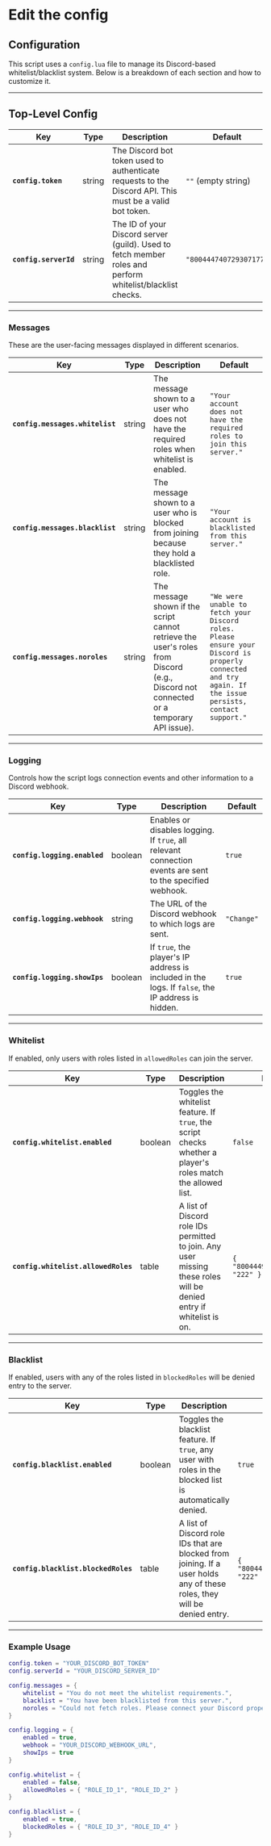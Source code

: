 # Edit the config

## Configuration

This script uses a `config.lua` file to manage its Discord-based whitelist/blacklist system. Below is a breakdown of each section and how to customize it.

***

## Top-Level Config

| Key                   | Type   | Description                                                                                               | Default                |
| --------------------- | ------ | --------------------------------------------------------------------------------------------------------- | ---------------------- |
| **`config.token`**    | string | The Discord bot token used to authenticate requests to the Discord API. This must be a valid bot token.   | `""` (empty string)    |
| **`config.serverId`** | string | The ID of your Discord server (guild). Used to fetch member roles and perform whitelist/blacklist checks. | `"800444740729307177"` |

***

### Messages

These are the user-facing messages displayed in different scenarios.

| Key                             | Type   | Description                                                                                                                           | Default                                                                                                                                                 |
| ------------------------------- | ------ | ------------------------------------------------------------------------------------------------------------------------------------- | ------------------------------------------------------------------------------------------------------------------------------------------------------- |
| **`config.messages.whitelist`** | string | The message shown to a user who does not have the required roles when whitelist is enabled.                                           | `"Your account does not have the required roles to join this server."`                                                                                  |
| **`config.messages.blacklist`** | string | The message shown to a user who is blocked from joining because they hold a blacklisted role.                                         | `"Your account is blacklisted from this server."`                                                                                                       |
| **`config.messages.noroles`**   | string | The message shown if the script cannot retrieve the user's roles from Discord (e.g., Discord not connected or a temporary API issue). | `"We were unable to fetch your Discord roles. Please ensure your Discord is properly connected and try again. If the issue persists, contact support."` |

***

### Logging

Controls how the script logs connection events and other information to a Discord webhook.

| Key                          | Type    | Description                                                                                               | Default    |
| ---------------------------- | ------- | --------------------------------------------------------------------------------------------------------- | ---------- |
| **`config.logging.enabled`** | boolean | Enables or disables logging. If `true`, all relevant connection events are sent to the specified webhook. | `true`     |
| **`config.logging.webhook`** | string  | The URL of the Discord webhook to which logs are sent.                                                    | `"Change"` |
| **`config.logging.showIps`** | boolean | If `true`, the player's IP address is included in the logs. If `false`, the IP address is hidden.         | `true`     |

***

### Whitelist

If enabled, only users with roles listed in `allowedRoles` can join the server.

| Key                                 | Type    | Description                                                                                                         | Default                           |
| ----------------------------------- | ------- | ------------------------------------------------------------------------------------------------------------------- | --------------------------------- |
| **`config.whitelist.enabled`**      | boolean | Toggles the whitelist feature. If `true`, the script checks whether a player's roles match the allowed list.        | `false`                           |
| **`config.whitelist.allowedRoles`** | table   | A list of Discord role IDs permitted to join. Any user missing these roles will be denied entry if whitelist is on. | `{ "800444938793123871", "222" }` |

***

### Blacklist

If enabled, users with any of the roles listed in `blockedRoles` will be denied entry to the server.

| Key                                 | Type    | Description                                                                                                              | Default                           |
| ----------------------------------- | ------- | ------------------------------------------------------------------------------------------------------------------------ | --------------------------------- |
| **`config.blacklist.enabled`**      | boolean | Toggles the blacklist feature. If `true`, any user with roles in the blocked list is automatically denied.               | `true`                            |
| **`config.blacklist.blockedRoles`** | table   | A list of Discord role IDs that are blocked from joining. If a user holds any of these roles, they will be denied entry. | `{ "800444938793123871", "222" }` |

***

### Example Usage

```lua
config.token = "YOUR_DISCORD_BOT_TOKEN"
config.serverId = "YOUR_DISCORD_SERVER_ID"

config.messages = {
    whitelist = "You do not meet the whitelist requirements.",
    blacklist = "You have been blacklisted from this server.",
    noroles = "Could not fetch roles. Please connect your Discord properly."
}

config.logging = {
    enabled = true,
    webhook = "YOUR_DISCORD_WEBHOOK_URL",
    showIps = true
}

config.whitelist = {
    enabled = false,
    allowedRoles = { "ROLE_ID_1", "ROLE_ID_2" }
}

config.blacklist = {
    enabled = true,
    blockedRoles = { "ROLE_ID_3", "ROLE_ID_4" }
}
```



